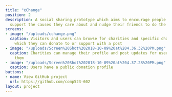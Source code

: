 ```yaml
---
title: "¢Change"
position: 2
description: A social sharing prototype which aims to encourage people to publicly
  support the causes they care about and nudge their friends to do the same.
screens:
- image: "/uploads/cchange.png"
  caption: Visitors and users can browse for charities and specific charity campaigns
    which they can donate to or support with a post
- image: "/uploads/Screen%20Shot%202018-10-09%20at%204.36.32%20PM.png"
  caption: Charities can manage their profile and post updates for users who follow
    them
- image: "/uploads/Screen%20Shot%202018-10-09%20at%204.37.28%20PM.png"
  caption: Users have a public donation profile
buttons:
- name: View GitHub project
  url: https://github.com/comp523-602
layout: project
---
```


